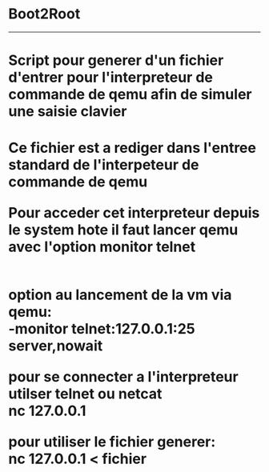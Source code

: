 # Boot2Root
<hr/>
<h1>Script pour generer d'un fichier d'entrer pour l'interpreteur de commande de qemu afin de simuler une saisie clavier<h1/>
<p>Ce fichier est a rediger dans l'entree standard de l'interpeteur de commande de qemu<p/>
<p>Pour acceder cet interpreteur depuis le system hote il faut lancer qemu avec l'option monitor telnet<p/>
<br/>
option au lancement de la vm via qemu:<br/>
-monitor telnet:127.0.0.1:25 server,nowait

pour se connecter a l'interpreteur utilser telnet ou netcat<br/>
nc 127.0.0.1

pour utiliser le fichier generer:<br/>
nc 127.0.0.1 < fichier
